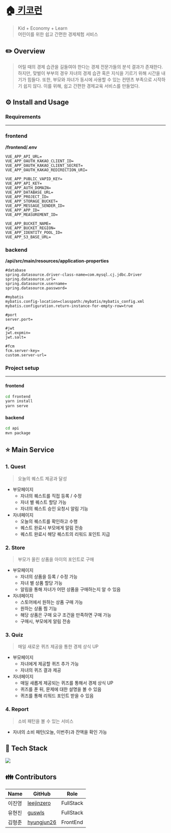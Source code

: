# **🏠[ 키코런](https://k3a506.p.ssafy.io/)** 
> Kid + Economy + Learn 
> <br>
> 어린이를 위한 쉽고 간편한 경제체험 서비스


## **✏️ Overview** 

> 어릴 때의 경제 습관을 길들여야 한다는 경제 전문가들의 분석 결과가 존재한다. 하지만, 맞벌이 부부의 경우 자녀의 경제 습관 혹은 지식을 기르기 위해 시간을 내기가 힘들다. 또한, 부모와 자녀가 동시에 사용할 수 있는 컨텐츠 부족으로 시작하기 쉽지 않다. 이를 위해, 쉽고 간편한 경제교육 서비스를 만들었다.


## **⚙️ Install and Usage**

### Requirements

---

### frontend
**/frontend/.env**
``` properties
VUE_APP_API_URL=
VUE_APP_OAUTH_KAKAO_CLIENT_ID=
VUE_APP_OAUTH_KAKAO_CLIENT_SECRET=
VUE_APP_OAUTH_KAKAO_REDIRECTION_URI=

VUE_APP_PUBLIC_VAPID_KEY=
VUE_APP_API_KEY=
VUE_APP_AUTH_DOMAIN=
VUE_APP_DATABASE_URL=
VUE_APP_PROJECT_ID=
VUE_APP_STORAGE_BUCKET=
VUE_APP_MESSAGE_SENDER_ID=
VUE_APP_APP_ID=
VUE_APP_MEASUREMENT_ID=

VUE_APP_BUCKET_NAME=
VUE_APP_BUCKET_REGION=
VUE_APP_IDENTITY_POOL_ID=
VUE_APP_S3_BASE_URL=
```

### backend
**/api/src/main/resources/application-properties**
``` properties
#database
spring.datasource.driver-class-name=com.mysql.cj.jdbc.Driver
spring.datasource.url=
spring.datasource.username=
spring.datasource.password=

#mybatis
mybatis.config-location=classpath:/mybatis/mybatis_config.xml
mybatis.configuration.return-instance-for-empty-row=true

#port
server.port=

#jwt
jwt.expmin=
jwt.salt=

#fcm
fcm.server-key=
custom.server-url=
```

### Project setup

---

#### frontend
``` sh
cd frontend
yarn install
yarn serve
```

#### backend
``` sh
cd api
mvn package
```

## **⭐ Main Service**

### **1. Quest**

> 오늘의 퀘스트 제공과 달성

- 부모페이지
    - 자녀의 퀘스트를 직접 등록 / 수정
    - 자녀 별 퀘스트 할당 가능
    - 자녀의 퀘스트 승인 요청시 알림 기능
- 자녀페이지
    - 오늘의 퀘스트를 확인하고 수행
    - 퀘스트 완료시 부모에게 알림 전송
    - 퀘스트 완료시 해당 퀘스트의 리워드 포인트 지급

### **2. Store**

> 부모가 올린 상품을 아이의 포인트로 구매

- 부모페이지
    - 자녀의 상품을 등록 / 수정 가능
    - 자녀 별 상품 할당 가능
    - 알림을 통해 자녀가 어떤 상품을 구매하는지 알 수 있음
- 자녀페이지
    - 스토어에서 원하는 상품 구매 가능
    - 원하는 상품 찜 기능
    - 해당 상품은 구매 요구 조건을 만족하면 구매 가능
    - 구매시, 부모에게 알림 전송

### **3. Quiz**

> 매일 새로운 퀴즈 제공을 통한 경제 상식 UP

- 부모페이지
    - 자녀에게 제공할 퀴즈 추가 가능
    - 자녀의 퀴즈 결과 제공
- 자녀페이지
    - 매일 새롭게 제공되는 퀴즈를 통해서 경제 상식 UP
    - 퀴즈를 푼 뒤, 문제에 대한 설명을 볼 수 있음
    - 퀴즈를 통해 리워드 포인트 받을 수 있음

### **4. Report**

> 소비 패턴을 볼 수 있는 서비스

- 자녀의 소비 패턴(오늘, 이번주)과 잔액을 확인 가능


## **🔧 Tech Stack**

![](./images/techstack.png)


## **👪 Contributors**

| Name   | GitHub                                         | Role      |
| ------ | ---------------------------------------------- | --------- |
| 이진영 | [leejinzero](https://github.com/leejinzero)    | FullStack |
| 유현진 | [guswls](https://github.com/guswls)           | FullStack |
| 김형준 | [hyungjun26](https://github.com/hyungjun26) | FrontEnd  |
